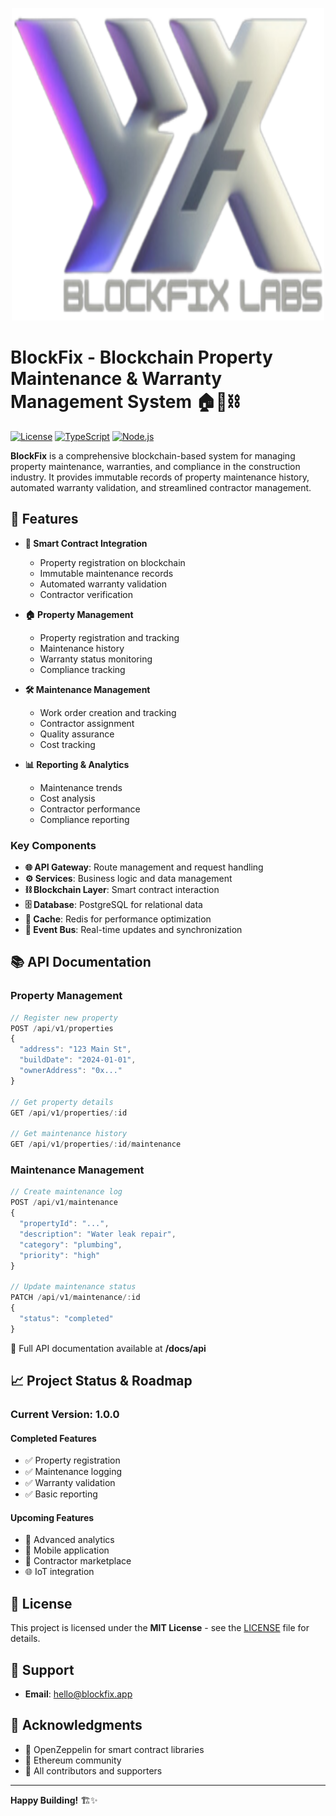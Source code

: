 <p align="center">
  <img src="logo.png" alt="Logo" width="500" height="500"/>
</p>

# BlockFix - Blockchain Property Maintenance & Warranty Management System 🏠🔧⛓️

[![License](https://img.shields.io/badge/license-MIT-blue.svg)](LICENSE)
[![TypeScript](https://img.shields.io/badge/TypeScript-5.0-blue)](https://www.typescriptlang.org/)
[![Node.js](https://img.shields.io/badge/Node.js-16.x-green)](https://nodejs.org/)

**BlockFix** is a comprehensive blockchain-based system for managing property maintenance, warranties, and compliance in the construction industry. It provides immutable records of property maintenance history, automated warranty validation, and streamlined contractor management.

## 🌟 Features

- **🔗 Smart Contract Integration**
  - Property registration on blockchain
  - Immutable maintenance records
  - Automated warranty validation
  - Contractor verification

- **🏠 Property Management**
  - Property registration and tracking
  - Maintenance history
  - Warranty status monitoring
  - Compliance tracking

- **🛠️ Maintenance Management**
  - Work order creation and tracking
  - Contractor assignment
  - Quality assurance
  - Cost tracking

- **📊 Reporting & Analytics**
  - Maintenance trends
  - Cost analysis
  - Contractor performance
  - Compliance reporting

### Key Components

- **🌐 API Gateway**: Route management and request handling
- **⚙️ Services**: Business logic and data management
- **⛓️ Blockchain Layer**: Smart contract interaction
- **🗄️ Database**: PostgreSQL for relational data
- **🚀 Cache**: Redis for performance optimization
- **📡 Event Bus**: Real-time updates and synchronization

## 📚 API Documentation

### Property Management

```typescript
// Register new property
POST /api/v1/properties
{
  "address": "123 Main St",
  "buildDate": "2024-01-01",
  "ownerAddress": "0x..."
}

// Get property details
GET /api/v1/properties/:id

// Get maintenance history
GET /api/v1/properties/:id/maintenance
```

### Maintenance Management

```typescript
// Create maintenance log
POST /api/v1/maintenance
{
  "propertyId": "...",
  "description": "Water leak repair",
  "category": "plumbing",
  "priority": "high"
}

// Update maintenance status
PATCH /api/v1/maintenance/:id
{
  "status": "completed"
}
```

📖 Full API documentation available at **/docs/api**

## 📈 Project Status & Roadmap

### Current Version: 1.0.0

#### Completed Features

- ✅ Property registration
- ✅ Maintenance logging
- ✅ Warranty validation
- ✅ Basic reporting

#### Upcoming Features

- 🔄 Advanced analytics
- 📱 Mobile application
- 🛒 Contractor marketplace
- 🌐 IoT integration

## 📄 License

This project is licensed under the **MIT License** - see the [LICENSE](LICENSE) file for details.

## 🤝 Support

- **Email**: [hello@blockfix.app](mailto:hello@blockfix.app)

## 🙏 Acknowledgments

- 💙 OpenZeppelin for smart contract libraries
- 🚀 Ethereum community
- 🌟 All contributors and supporters

---

**Happy Building!** 🏗️✨
